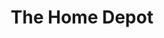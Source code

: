 ---
title: "The Home Depot"
url: /portland/the-home-depot-northwest-science-park-drive/
shop: doityourself
---